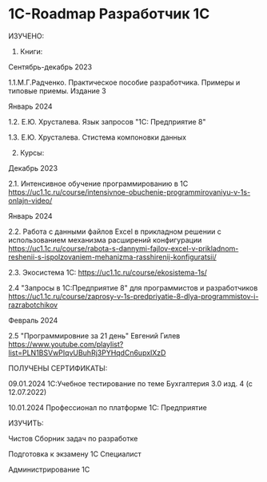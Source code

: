 # 1C-Roadmap Разработчик 1С
ИЗУЧЕНО:

1. Книги:
   
Сентябрь-декабрь 2023

1.1.М.Г.Радченко. Практическое пособие разработчика. Примеры и типовые приемы. Издание 3

Январь 2024

1.2. Е.Ю. Хрусталева. Язык запросов "1С: Предприятие 8"

1.3. Е.Ю. Хрусталева. Стистема компоновки данных
   
2. Курсы:
   
Декабрь 2023

2.1. Интенсивное обучение программированию в 1С https://uc1.1c.ru/course/intensivnoe-obuchenie-programmirovaniyu-v-1s-onlajn-video/

Январь 2024

2.2. Работа с данными файлов Excel в прикладном решении с использованием механизма расширений конфигурации https://uc1.1c.ru/course/rabota-s-dannymi-fajlov-excel-v-prikladnom-reshenii-s-ispolzovaniem-mehanizma-rasshirenij-konfiguratsii/

2.3. Экосистема 1С: https://uc1.1c.ru/course/ekosistema-1s/

2.4 "Запросы в 1С:Предприятие 8" для программистов и разработчиков  https://uc1.1c.ru/course/zaprosy-v-1s-predpriyatie-8-dlya-programmistov-i-razrabotchikov

Февраль 2024

2.5 "Программировние за 21 день" Евгений Гилев https://www.youtube.com/playlist?list=PLN1BSVwPIqvUBuhRj3PYHqdCn6upxIXzD
   
ПОЛУЧЕНЫ СЕРТИФИКАТЫ:

09.01.2024 1С:Учебное тестирование по теме Бухгалтерия 3.0 изд. 4 (с 12.07.2022)

10.01.2024 Профессионал по платформе 1С: Предприятие
   
ИЗУЧИТЬ:

Чистов Сборник задач по разработке

Подготовка к экзамену 1С Специалист

Администрирование 1С
